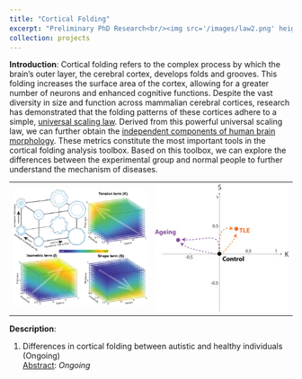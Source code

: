 ```yaml
---
title: "Cortical Folding"
excerpt: "Preliminary PhD Research<br/><img src='/images/law2.png' height='300' width='500'>"
collection: projects
---
```

**Introduction**: Cortical folding refers to the complex process by which the brain’s outer layer, the cerebral cortex, develops folds and grooves. This folding increases the surface area of the cortex, allowing for a greater number of neurons and enhanced cognitive functions. Despite the vast diversity in size and function across mammalian cerebral cortices, research has demonstrated that the folding patterns of these cortices adhere to a simple, [universal scaling law](https://www.nature.com/articles/s42003-019-0421-7). Derived from this powerful universal scaling law, we can further obtain the [independent components of human brain morphology](https://www.sciencedirect.com/science/article/pii/S1053811920310314). These metrics constitute the most important tools in the cortical folding analysis toolbox. Based on this toolbox, we can explore the differences between the experimental group and normal people to further understand the mechanism of diseases.

<!-- <div align=center><img src="/images/law0.jpg" width = 500></div> -->

<div align=center>
<table><tr>
<td><img src="/images/law0.jpg" width = 500></td>
<td><img src="/images/law1.jpg" width = 500></td>
</tr></table>
</div>

**Description**: 
1. Differences in cortical folding between autistic and healthy individuals (Ongoing)  
<u>Abstract</u>: *Ongoing*